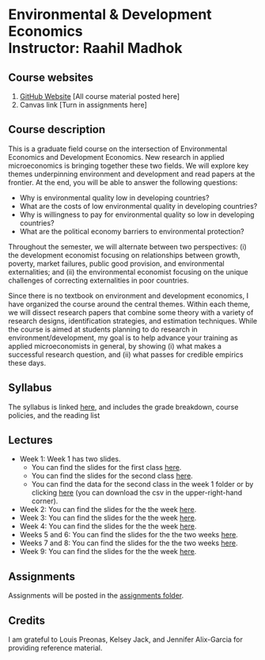 # Environmental & Development Economics <br/> Instructor: Raahil Madhok <br>

## Course websites
1. [GitHub Website](https://github.com/rmadhok/enviro-dev-grad) [All course material posted here]
2. Canvas link [Turn in assignments here]

## Course description

This is a graduate field course on the intersection of Environmental Economics and Development Economics. New research in applied microeconomics is bringing together these two fields. We will explore key themes underpinning environment and development and read papers at the frontier. At the end, you will be able to answer the following questions:

* Why is environmental quality low in developing countries?
* What are the costs of low environmental quality in developing countries?
* Why is willingness to pay for environmental quality so low in developing countries?
* What are the political economy barriers to environmental protection?

Throughout the semester, we will alternate between two perspectives: (i) the development economist focusing on relationships between growth, poverty, market failures, public good provision, and environmental externalities; and (ii) the environmental economist focusing on the unique challenges of correcting externalities in poor countries.

Since there is no textbook on environment and development economics, I have organized the course around the central themes. Within each theme, we will dissect research papers that combine some theory with a variety of research designs, identification strategies, and estimation techniques. While the course is aimed at students planning to do research in environment/development, my goal is to help advance your training as applied microeconomists in general, by showing (i) what makes a successful research question, and (ii) what passes for credible empirics these days.

## Syllabus

The syllabus is linked [here](syllabus.pdf), and includes the grade breakdown, course policies, and the reading list

## Lectures

- Week 1: Week 1 has two slides. 
  - You can find the slides for the first class [here](weeks/week1/week1a.pdf).
  - You can find the slides for the second class [here](weeks/week1/week1b.pdf).
  - You can find the data for the second class in the week 1 folder or by clicking [here](weeks/week1/data.csv) (you can download the csv in the upper-right-hand corner).
- Week 2: You can find the slides for the the week [here](weeks/week2/week2.pdf).
- Week 3: You can find the slides for the the week [here](weeks/week3/week3.pdf).
- Week 4: You can find the slides for the the week [here](weeks/week4/week4.pdf).
- Weeks 5 and 6: You can find the slides for the the two weeks [here](weeks/week5and6/week5and6.pdf).
- Weeks 7 and 8: You can find the slides for the the two weeks [here](weeks/week7and8/week7and8.pdf).
- Week 9: You can find the slides for the the week [here](weeks/week9/week9.pdf).

## Assignments

Assignments will be posted in the [assignments folder](assignments/).

## Credits
I am grateful to Louis Preonas, Kelsey Jack, and Jennifer Alix-Garcia for providing reference material.



